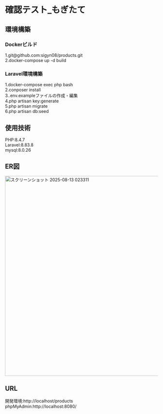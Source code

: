 <h1>確認テスト_もぎたて</h1>
<h2>環境構築</h2>
<h3>Dockerビルド</h3>
<div>1.git@github.com:sigyn08/products.git</div>
<div>2.docker-compose up -d build</div>
<h3>Laravel環境構築</h3>
<div>1.docker-compose exec php bash</div>
<div>2.conposer install</div>
<div>3..env.exampleファイルの作成・編集</div>
<div>4.php artisan key:generate</div>
<div>5.php artisan migrate</div>
<div>6.php artisan db:seed</div>
<h2>使用技術</h2>
<div>PHP:8.4.7</div>
<div>Laravel:8.83.8</div>
<div>mysql:8.0.26</div>
<h2>ER図</h2>
<img width="883" height="660" alt="スクリーンショット 2025-08-13 023311" src="https://github.com/user-attachments/assets/df93e838-fee9-4e54-947b-130c74d7a897" />
<h2>URL</h2>
<div>開発環境:http://localhost/products</div>
<div>phpMyAdmin:http://localhost:8080/</div>

